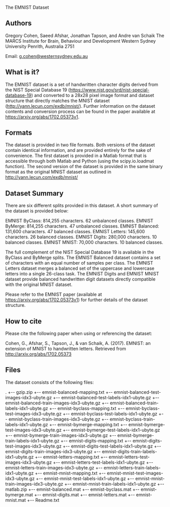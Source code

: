 The EMNIST Dataset

Authors
-------
Gregory Cohen, Saeed Afshar, Jonathan Tapson, and Andre van Schaik
The MARCS Institute for Brain, Behaviour and Development
Western Sydney University
Penrith, Australia 2751

Email: g.cohen@westernsydney.edu.au

What is it?
-----------
The EMNIST dataset is a set of handwritten character digits derived from the NIST Special Database 19 (https://www.nist.gov/srd/nist-special-database-19) and converted to a 28x28 pixel image format and dataset structure that directly matches the MNIST dataset (http://yann.lecun.com/exdb/mnist/). Further information on the dataset contents and conversion process can be found in the paper available at https://arxiv.org/abs/1702.05373v1.

Formats
-------
The dataset is provided in two file formats. Both versions of the dataset contain identical information, and are provided entirely for the sake of convenience. The first dataset is provided in a Matlab format that is accessible through both Matlab and Python (using the scipy.io.loadmat function). The second version of the dataset is provided in the same binary format as the original MNIST dataset as outlined in http://yann.lecun.com/exdb/mnist/

Dataset Summary
---------------
There are six different splits provided in this dataset. A short summary of the dataset is provided below:

EMNIST ByClass:		814,255 characters. 62 unbalanced classes.
EMNIST ByMerge: 	814,255 characters. 47 unbalanced classes.
EMNIST Balanced:	131,600 characters. 47 balanced classes.
EMNIST Letters:		145,600 characters. 26 balanced classes.
EMNIST Digits:		280,000 characters. 10 balanced classes.
EMNIST MNIST:		 70,000 characters. 10 balanced classes.

The full complement of the NIST Special Database 19 is available in the ByClass and ByMerge splits. The EMNIST Balanced dataset contains a set of characters with an equal number of samples per class. The EMNIST Letters dataset merges a balanced set of the uppercase and lowercase letters into a single 26-class task. The EMNIST Digits and EMNIST MNIST dataset provide balanced handwritten digit datasets directly compatible with the original MNIST dataset.

Please refer to the EMNIST paper (available at https://arxiv.org/abs/1702.05373v1) for further details of the dataset structure.

How to cite
-----------
Please cite the following paper when using or referencing the dataset:

Cohen, G., Afshar, S., Tapson, J., & van Schaik, A. (2017). EMNIST: an extension of MNIST to handwritten letters. Retrieved from http://arxiv.org/abs/1702.05373

Files
-----
The dataset consists of the following files:

.
+-- gzip.zip
   +-- emnist-balanced-mapping.txt
   +-- emnist-balanced-test-images-idx3-ubyte.gz
   +-- emnist-balanced-test-labels-idx1-ubyte.gz
   +-- emnist-balanced-train-images-idx3-ubyte.gz
   +-- emnist-balanced-train-labels-idx1-ubyte.gz
   +-- emnist-byclass-mapping.txt
   +-- emnist-byclass-test-images-idx3-ubyte.gz
   +-- emnist-byclass-test-labels-idx1-ubyte.gz
   +-- emnist-byclass-train-images-idx3-ubyte.gz
   +-- emnist-byclass-train-labels-idx1-ubyte.gz
   +-- emnist-bymerge-mapping.txt
   +-- emnist-bymerge-test-images-idx3-ubyte.gz
   +-- emnist-bymerge-test-labels-idx1-ubyte.gz
   +-- emnist-bymerge-train-images-idx3-ubyte.gz
   +-- emnist-bymerge-train-labels-idx1-ubyte.gz
   +-- emnist-digits-mapping.txt
   +-- emnist-digits-test-images-idx3-ubyte.gz
   +-- emnist-digits-test-labels-idx1-ubyte.gz
   +-- emnist-digits-train-images-idx3-ubyte.gz
   +-- emnist-digits-train-labels-idx1-ubyte.gz
   +-- emnist-letters-mapping.txt
   +-- emnist-letters-test-images-idx3-ubyte.gz
   +-- emnist-letters-test-labels-idx1-ubyte.gz
   +-- emnist-letters-train-images-idx3-ubyte.gz
   +-- emnist-letters-train-labels-idx1-ubyte.gz
   +-- emnist-mnist-mapping.txt
   +-- emnist-mnist-test-images-idx3-ubyte.gz
   +-- emnist-mnist-test-labels-idx1-ubyte.gz
   +-- emnist-mnist-train-images-idx3-ubyte.gz
   +-- emnist-mnist-train-labels-idx1-ubyte.gz
+-- matlab.zip
    +-- emnist-balanced.mat
    +-- emnist-byclass.mat
    +-- emnist-bymerge.mat
    +-- emnist-digits.mat
    +-- emnist-letters.mat
    +-- emnist-mnist.mat
+-- Readme.txt




